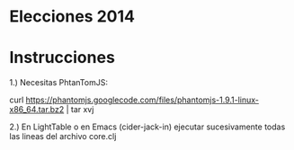 Elecciones 2014
==============


Instrucciones 
==============

1.) Necesitas PhtanTomJS:

curl https://phantomjs.googlecode.com/files/phantomjs-1.9.1-linux-x86_64.tar.bz2 | tar xvj

2.) En LightTable o en Emacs (cider-jack-in) ejecutar sucesivamente todas las lineas del archivo core.clj


